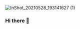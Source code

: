 ![InShot_20210528_193141627 (1)](https://user-images.githubusercontent.com/82114698/120901036-f92e1a00-c655-11eb-8fac-17e988e41950.gif)
### Hi there 👋

<!--
**piyushdhir1/piyushdhir1** is a ✨ _special_ ✨ repository because its `README.md` (this file) appears on your GitHub profile.

Here are some ideas to get you started:

- 🔭 I’m currently working on ... 
- 🌱 I’m currently learning ...Github😁🌝
- 👯 I’m looking to collaborate on ...projects
- 🤔 I’m looking for help with ...
- 💬 Ask me about ...
- 📫 How to reach me: ...instagram
- 😄 Pronouns: ...he/him
- ⚡ Fun fact: ...never underestimate😁🌝
-->
